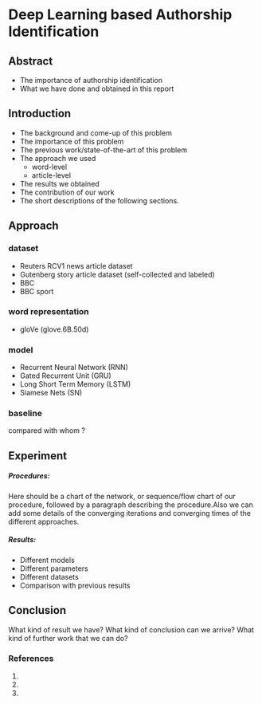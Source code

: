 # Deep Learning based Authorship Identification
## Abstract
- The importance of authorship identification
- What we have done and obtained in this report

## Introduction
- The background and come-up of this problem
- The importance of this problem
- The previous work/state-of-the-art of this problem
- The approach we used
  - word-level
  - article-level
- The results we obtained
- The contribution of our work
- The short descriptions of the following sections.

## Approach
### dataset
- Reuters RCV1 news article dataset
- Gutenberg story article dataset (self-collected and labeled) 
- BBC
- BBC sport
### word representation
- gloVe (glove.6B.50d)

### model
- Recurrent Neural Network (RNN)
- Gated Recurrent Unit (GRU)
- Long Short Term Memory (LSTM)
- Siamese Nets (SN)

### baseline
compared with whom ?
## Experiment
##### Procedures:
Here should be a chart of the network, or sequence/flow chart of our procedure, followed by a paragraph describing the procedure.Also we can add some details of the converging iterations and converging times of the different approaches.
##### Results:
- Different models
- Different parameters
- Different datasets
- Comparison with previous results
## Conclusion
What kind of result we have?
What kind of conclusion can we arrive?
What kind of further work that we can do?
### References
1. ​
2. ​
3. ​
